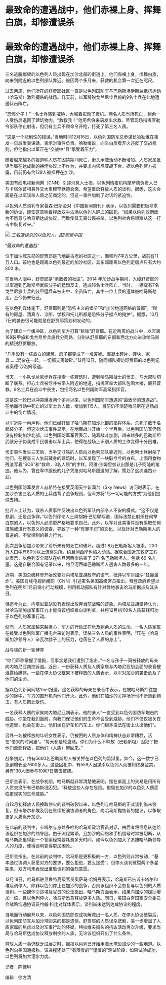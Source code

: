 # 最致命的遭遇战中，他们赤裸上身、挥舞白旗，却惨遭误杀

# 最致命的遭遇战中，他们赤裸上身、挥舞白旗，却惨遭误杀

三名逃脱绑架的以色列人质出现在加沙北部的街道上。他们赤裸上身，挥舞白旗，向来到附近的以色列部队靠近。被囚两个多月来，获救的机会第一次近在咫尺。

过去两周，他们所在的舒贾耶社区一直是以色列国防军与巴勒斯坦伊斯兰抵抗运动（哈马斯）激烈搏杀的战场。几天前，以军精锐戈兰尼步兵旅的9名士兵在此地遭遇伏击阵亡。

“恐怖分子！”一名士兵感到威胁，大喊着扣动了扳机。两名人质当场死亡，剩余一人受伤后退回了建筑物内。“救救我！”他用希伯来语发出求救。尽管现场指挥官勒令部队停止射击，但仍有士兵不顾命令开枪，打死了第三名人质。

“这是一个悲剧性的错误。”当地时间12月16日，以色列国防军总参谋长哈勒维在事发一日后发表讲话，表示对事件负责。哈勒维说，向举白旗者开火违反了交战规则，但他指出以军正在“交战中”且“承受着压力”。

随着越来越多的报道称人质在囚禁期间死亡，街头示威活动不断增加。人质家属批评当局在达成新的换俘协议上不作为，并要求内塔尼亚胡下台。据以色列官方披露，目前仍有约129人被扣押在加沙。

美国有线电视新闻网（CNN）引述消息人士指，以色列情报机构摩萨德负责人已与卡塔尔首相兼外交大臣穆罕默德会面，希望重启释放人质的谈判。据悉，这次会面是在以军误杀人质之前商定的，但这一事件加剧了对话的紧迫性。

以色列人质谈判专家葛森·巴斯金对《中国新闻周刊》表示，以色列需要积极寻求新的协议，即使这意味着释放双手沾满以色列人鲜血的囚犯。“如果以色列政府因为不愿意与哈马斯达成协议，而致使其无辜公民被杀，以色列社会将很难从这一打击中恢复过来。”

![](https://inews.gtimg.com/om_bt/OtVWoGeMg_h5txnekFjyydkr-55E6sjGkvs1wl1hp3f3oAA/1000)
_三名遭误杀的以色列人。图/视觉中国_

“最致命的遭遇战”

位于加沙城东部的舒贾耶是飞地最古老的社区之一，面积约7平方公里，战前有11万人口。该地也是距离以色列最近的加沙社区，其东郊距离以色列定居点只有大约 800
米。

在当地人眼中，舒贾耶是“勇敢者的社区”。2014
年加沙战争期间，入侵舒贾耶的以军遭到巴勒斯坦武装分子的猛烈反击，造成16名士兵阵亡。当时，一辆载有7名戈兰尼旅士兵的装甲运兵车被击中，全员阵亡。其中一位士兵的遗体被哈马斯劫走，至今仍未归还。

在以色列媒体笔下，舒贾耶则是“恐怖主义的堡垒”和“加沙地道网络的首都”，“所有的房屋、清真寺、诊所、学校和托儿所都是恐怖分子据点的掩护”。据悉，10月7日的袭击很可能就是在舒贾耶策划和发动的。

为了建立一个缓冲区，以色列军方打算“拆除”舒贾耶。在近两周的战斗中，以军第188装甲旅和戈兰尼步兵旅兵分两路，分别从舒贾耶的东部和西北方向进攻哈马斯的精锐舒贾耶旅。

“几乎没有一栋矗立的建筑，房子都变成了一堆废墟。混凝土碎片、砖块、家具……混杂在一起。一切都支离破碎。”12月12日，随同部队探访舒贾耶的以色列记者奥德·沙洛姆写道。

当天，一小队戈兰尼步兵在搜索一栋建筑时，遭到哈马斯战士的伏击，与大部队切断了联系。担心士兵被俘并被带入附近的地道，指挥官率大部队包围大楼，展开营救。9名士兵在战斗中丧生，包括两名以色列国防军高级指挥官。

这是这一轮巴以冲突爆发两个多月以来，以色列国防军遭遇的“最致命的遭遇战”。在地面行动中死亡的以军士兵人数，增加到115人，目前仍不清楚哈马斯在这场战斗中的伤亡情况。

以军近期一再声称，他们已经打破了哈马斯在加沙北部的指挥体系，杀死了数千名武装分子。但这次伏击事件显示，在地面战斗开始一个半月后，以色列国防军仍然没有控制加沙北部。以色列国防军军官表示，随着战斗加剧，越来越多的巴勒斯坦武装分子伪装成平民袭击以军士兵，使得在战场上识别人质的工作变得十分困难。

伏击事件发生三天后，当手无寸铁的人质向以色列部队靠近时，以色列士兵射杀了他们。在搜查三人生前藏身的建筑时，以军发现了一块脏兮兮的白布，上面用食物残渣写着“SOS”和“救命，3名人质”的字样。阿维·沙姆里兹认出那是儿子阿隆的笔迹。他认为，曾在军中服役的儿子凭借对哈马斯隧道的了解，策划了这次逃跑计划。

以色列国防军发言人赫希特在接受英国天空新闻台（Sky
News）访问时表示，在加沙杀害三名人质的士兵违背了战争规则，但军方将“尽一切可能的方式”为他们提供支持。

批评人士认为，误杀人质事件反映出以色列军队内部令人不安的模式。“这不仅是悲剧，还是战争罪。”以色列评论人士纳胡姆·巴尼耶写道，国际法禁止射杀任何举白旗的人，以色列人必须更严格地要求自己。此外，以军对此类事件没有采取任何措施或进行有意义的调查，导致了一种“有罪不罚”的文化，以及针对巴勒斯坦人的普遍的、不受控制的暴力行为。

此次战争给加沙带来了前所未有的死亡和破坏，超过1.8万巴勒斯坦人被杀，230万人口中有80％以上流离失所。约旦河西岸也陷入动荡。据联合国近东救济工程处表示，以色列安全部队在约旦河西岸杀害了
271 名巴勒斯坦人，包括 69 名儿童。这是自联合国有记录以来，约旦河西岸巴勒斯坦人遇害人数最多的一年。

近期，美国总统拜登开始改变对内塔尼亚胡政府的语气，批评以军对加沙“狂轰滥炸”。美国有线电视新闻网（CNN）引述匿名美国高级官员指出，拜登政府希望以色列在明年1月前缩小行动规模，利用机动部队有针对性地袭击哈马斯据点及其头目。

但迄今为止，内塔尼亚胡没有表现出放弃当前战略的迹象。内塔尼亚胡坚持认为，对哈马斯施加军事压力才能将该组织推向谈判桌，并将12月初110名人质获释归功于以色列的军事行动。

然而，人质家属越来越担心，军方的行动正在危及剩余人质的生命。一名人质家属在接受以色列陆军广播电台采访时表示，误杀三名人质的事件表明，“压在（哈马斯加沙领导人）辛瓦尔脖子上的压力，也落在了人质的身上”。

战与谈的新一轮博弈

“你们声称掌握了情报，但事实是我们遭到了炮击。”一名与孩子一同被释放的母亲向内塔尼亚胡控诉道。近日，一份获释人质及人质家属与内塔尼亚胡会面的录音被泄露给媒体。一些在停火协议框架下被释放的人质表示，以军对加沙的袭击危及了他们的生命。

据以色列新闻网站Ynet报道，这名获释的母亲在录音中表示，在被哈马斯押往加沙的途中，军方的直升机向他们开火。此外，他们在加沙的关押场所也不断遭到炮击，有人质因此受伤。

一名获释人质的家属向内塔尼亚胡表示，他的亲人“一直受到以色列国防军炮击的威胁。你坐在我们面前，向我们保证他们的生命不会受到威胁。他们不仅仅被关在地道里，也会在街上。他们坐在驴车和汽车上。你们根本没法在街上认出他们”。

另外一名被释放的年轻女性表示，仍被困的人质身体和精神状态非常糟糕，活在“借来的时间里”。“每天都是轮盘赌。你们为什么不释放（巴勒斯坦）囚犯？把他们全部释放，把他们（人质）带回来。”

战争初期，约有5600名巴勒斯坦人被关押在以色列的监狱里。如今，这一数字已急剧增长至7600多人。这些囚犯中，有559人因谋杀以色列人而被判终身监禁，另有130人因参与10月7日袭击被捕。

巴斯金表示，在战争初期，哈马斯就非常清楚地表明，摆在桌面上的交易是用所有人质交换所有巴勒斯坦囚犯。“释放这些人存在危险。但留在加沙的以色列人质面临更现实的生命威胁。”

自12月初释放人质换取停火的谈判破裂以来，以色列与哈马斯的正式谈判尚未恢复。但卡塔尔和埃及仍在继续扮演协调者的角色，向哈马斯抛售新的提议，以争取更多人质离开加沙。

在此前的谈判中，卡塔尔与身处多哈的哈马斯政治官员对话，由后者将信息转达给该组织在加沙的领导层。由于流程繁琐，且加沙的网络和手机信号时常被切断，从哈马斯那里得到一个答案经常要耗费多天时间。如今以色列加大了追捕哈马斯领导人的力度，使得谈判变得更加困难。

巴斯金指出，在此前的谈判中，哈马斯是更积极的一方，以色列则非常被动，“基本通过协调人获悉对方的要求，要么拒绝，要么接受”。但停火谈判破裂两个多星期来，双方均未表现出重启谈判的强烈意愿。

12月18日，哈马斯驻贝鲁特高级官员奥萨马·哈姆丹表示，哈马斯已告诉卡塔尔和埃及调停人，除非以色列停止在加沙的战争，否则该组织不会恢复与以色列的人质谈判。一些媒体引述埃及官员的说法指出，哈马斯方面表示，如果向加沙的援助增加一倍，且以色列停火，哈马斯愿意释放更多人质。同日，美国白宫国家安全委员会战略沟通协调员约翰·科比对媒体表示，谈判尚未达到达成协议的程度。

自地面行动展开以来，以色列国防部仅成功解救出一名人质。在停火协议破裂后，以色列国防军从加沙带回来的都是遗体。舒贾耶的人质误杀悲剧，进一步增加了人质家属的焦虑以及对军事行动的怀疑。特拉维夫街头的抗议活动再次升级，要求当局与哈马斯达成协议释放剩余的人质，无论该组织开出了什么条件。

释放人质一事仍缺乏进展之时，据报以色列已开始用海水淹没加沙的一些地道。以色列向美国通报称，该进程还处于“有限度的”“谨慎的”测试阶段，如果试验成功，以色列将加大灌水力度。

记者：陈佳琳

编辑：徐方清

